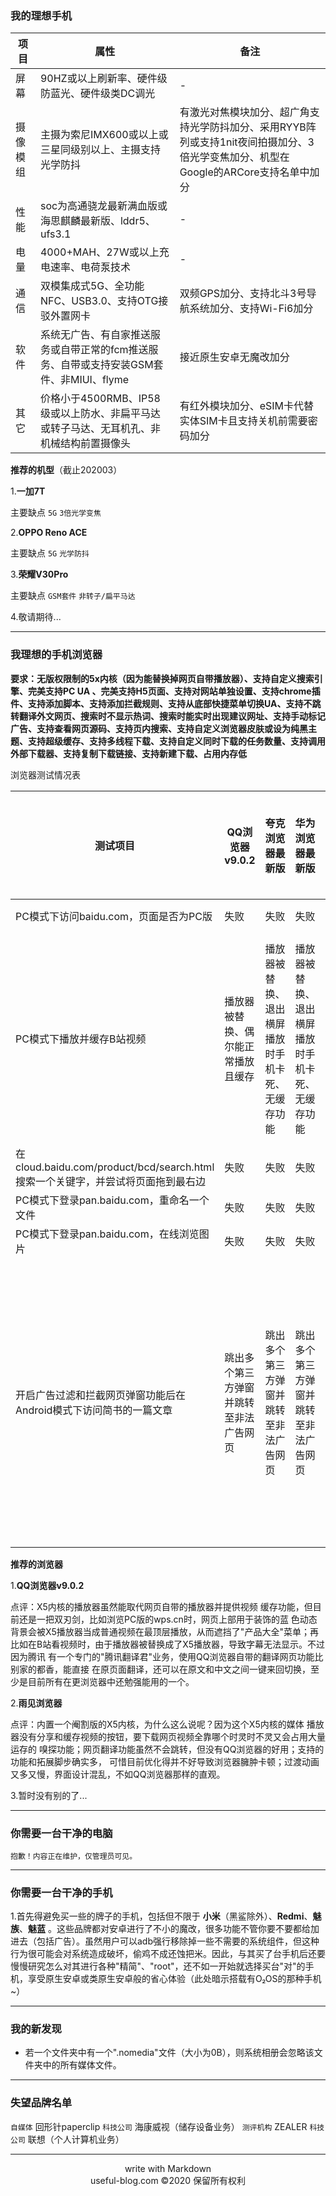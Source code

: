 ### 我的理想手机

|项目|属性|备注|
|---|---|---|
|屏幕|90HZ或以上刷新率、硬件级防蓝光、硬件级类DC调光|-|
|摄像模组|主摄为索尼IMX600或以上或三星同级别以上、主摄支持光学防抖|有激光对焦模块加分、超广角支持光学防抖加分、采用RYYB阵列或支持1nit夜间拍摄加分、3倍光学变焦加分、机型在Google的ARCore支持名单中加分|
|性能|soc为高通骁龙最新满血版或海思麒麟最新版、lddr5、ufs3.1|-|
|电量|4000+MAH、27W或以上充电速率、电荷泵技术|-|
|通信|双模集成式5G、全功能NFC、USB3.0、支持OTG接驳外置网卡|双频GPS加分、支持北斗3号导航系统加分、支持Wi-Fi6加分|
|软件|系统无广告、有自家推送服务或自带正常的fcm推送服务、自带或支持安装GSM套件、非MIUI、flyme|接近原生安卓无魔改加分
|其它|价格小于4500RMB、IP58级或以上防水、非扁平马达或转子马达、无耳机孔、非机械结构前置摄像头|有红外模块加分、eSIM卡代替实体SIM卡且支持关机前需要密码加分|


**推荐的机型**（截止202003）


1.**一加7T**

主要缺点 `5G` `3倍光学变焦`


2.**OPPO Reno ACE**

主要缺点 `5G` `光学防抖`


3.**荣耀V30Pro**

主要缺点 `GSM套件` `非转子/扁平马达`


4.敬请期待...


***


### 我理想的手机浏览器

**要求：无版权限制的5x内核（因为能替换掉网页自带播放器）、支持自定义搜索引擎、完美支持PC UA 、完美支持H5页面、支持对网站单独设置、支持chrome插件、支持添加脚本、支持添加拦截规则、支持从底部快捷菜单切换UA、支持不跳转翻译外文网页、搜索时不显示热词、搜索时能实时出现建议网址、支持手动标记广告、支持查看网页源码、支持页内搜索、支持自定义浏览器皮肤或设为纯黑主题、支持超级缓存、支持多线程下载、支持自定义同时下载的任务数量、支持调用外部下载器、支持复制下载链接、支持新建下载、占用内存低**


浏览器测试情况表

|测试项目|QQ浏览器v9.0.2|夸克浏览器最新版|华为浏览器最新版|雨见浏览器|IDM＋内置浏览器|UC浏览器国际版
|---|---|---|---|---|---|---|
|PC模式下访问baidu.com，页面是否为PC版|失败|失败|失败|失败|失败|失败|
|PC模式下播放并缓存B站视频|播放器被替换、偶尔能正常播放且缓存|播放器被替换、退出横屏播放时手机卡死、无缓存功能|播放器被替换、退出横屏播放时手机卡死、无缓存功能|切换至X5内核后播放器被替换、播放正常、无缓存功能|可以嗅探视频、在线播放一段时间后浏览器卡死|无法播放及缓存|
|在cloud.baidu.com/product/bcd/search.html搜索一个关键字，并尝试将页面拖到最右边|失败|失败|失败|失败|成功|失败|
|PC模式下登录pan.baidu.com，重命名一个文件|失败|失败|失败|失败|成功|失败|
|PC模式下登录pan.baidu.com，在线浏览图片|失败|失败|失败|失败|成功|失败|
|开启广告过滤和拦截网页弹窗功能后在Android模式下访问简书的一篇文章|跳出多个第三方弹窗并跳转至非法广告网页|跳出多个第三方弹窗并跳转至非法广告网页|跳出多个第三方弹窗并跳转至非法广告网页|跳出多个第三方弹窗并跳转至非法广告网页|跳出多个第三方弹窗并跳转至非法广告网页|跳出多个第三方弹窗并跳转至非法广告网页|跳出多个第三方弹窗并跳转至非法广告网页|


**推荐的浏览器**

1.**QQ浏览器v9.0.2**

点评：X5内核的播放器虽然能取代网页自带的播放器并提供视频
缓存功能，但目前还是一把双刃剑，比如浏览PC版的wps.cn时，网页上部用于装饰的蓝
色动态背景会被X5播放器当成普通视频在最顶层播放，从而遮挡了"产品大全"菜单；再
比如在B站看视频时，由于播放器被替换成了X5播放器，导致字幕无法显示。不过因为腾讯
有一个专门的"腾讯翻译君"业务，使用QQ浏览器自带的翻译网页功能比别家的都香，能直接
在原页面翻译，还可以在原文和中文之间一键来回切换，至少是目前所有在更浏览器中还勉强能用的一个。


2.**雨见浏览器**

点评：内置一个阉割版的X5内核，为什么这么说呢？因为这个X5内核的媒体
播放器没有分享和缓存视频的按钮，要下载网页视频全靠哪个时灵时不灵又会占用大量运存的
嗅探功能；网页翻译功能虽然不会跳转，但没有QQ浏览器的好用；支持的功能和拓展脚步确实多，
可惜目前优化得并不好导致浏览器臃肿卡顿；过渡动画又多又慢，界面设计混乱，不如QQ浏览器那样的直观。


3.暂时没有别的了...


***

### 你需要一台干净的电脑
```
抱歉！内容正在维护，仅管理员可见。
```


***


### 你需要一台干净的手机

1.首先得避免买一些的牌子的手机，包括但不限于 **小米**（黑鲨除外）、**Redmi**、**魅族**、**魅蓝** 。这些品牌都对安卓进行了不小的魔改，很多功能不管你要不要都给加进去（包括广告）。虽然用户可以adb强行移除掉一些不需要的系统组件，但这种行为很可能会对系统造成破坏，偷鸡不成还蚀把米。因此，与其买了台手机后还要慢慢研究怎么对其进行各种"精简"、"root"，还不如一开始就选择买台"对"的手机，享受原生安卓或类原生安卓般的省心体验（此处暗示搭载有O₂OS的那种手机~）


***


### 我的新发现

* 若一个文件夹中有一个".nomedia"文件（大小为0B），则系统相册会忽略该文件夹中的所有媒体文件。



***


### 失望品牌名单

`自媒体` 回形针paperclip
`科技公司` 海康威视（储存设备业务）
`测评机构` ZEALER
`科技公司` 联想（个人计算机业务）


***
 <center>write with Markdown </center>
 <center>useful-blog.com ©2020 保留所有权利 </center>



